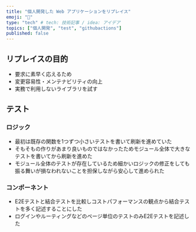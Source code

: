 ```yaml
---
title: "個人開発した Web アプリケーションをリプレイス"
emoji: "🎃"
type: "tech" # tech: 技術記事 / idea: アイデア
topics: ["個人開発", "test", "githubactions"]
published: false
---
```


## リプレイスの目的

- 要求に素早く応えるため
- 変更容易性・メンテナビリティの向上
- 実務で利用しないライブラリを試す

## テスト

### ロジック

- 最初は既存の関数を1つずつ小さいテストを書いて刷新を進めていた
- そもそもの作りがあまり良いものではなかったためモジュール全体で大きなテストを書いてから刷新を進めた
- モジュール全体のテストが存在しているため細かいロジックの修正をしても振る舞いが損なわれないことを担保しながら安心して進められた

### コンポーネント

- E2Eテストと結合テストを比較しコストパフォーマンスの観点から結合テストを多く記述することにした
- ログインやルーティングなどのページ単位のテストのみE2Eテストを記述した


